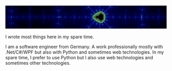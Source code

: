 ![Banner](banner.png)

I wrote most things here in my spare time.

I am a software engineer from Germany. A work professionally mostly with .Net/C#/WPF but also with Python and sometimes web technologies. In my spare time, I prefer to use Python but I also use web technologies and sometimes other technologies.
